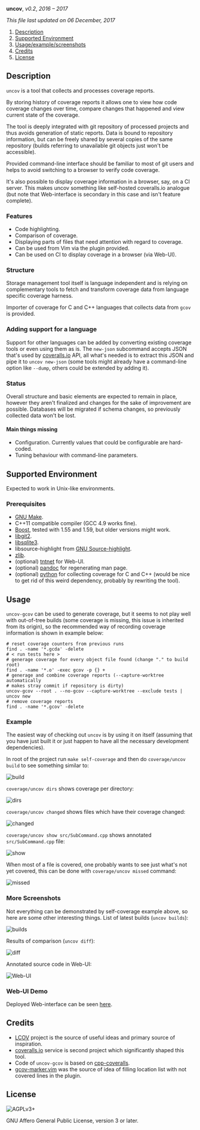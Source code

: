 **uncov**, _v0.2_, _2016 – 2017_

_This file last updated on 06 December, 2017_

1. [Description](#description)
2. [Supported Environment](#supported-environment)
3. [Usage/example/screenshots](#usage)
4. [Credits](#credits)
5. [License](#license)

## Description ##

`uncov` is a tool that collects and processes coverage reports.

By storing history of coverage reports it allows one to view how code coverage
changes over time, compare changes that happened and view current state of the
coverage.

The tool is deeply integrated with git repository of processed projects and thus
avoids generation of static reports.  Data is bound to repository information,
but can be freely shared by several copies of the same repository (builds
referring to unavailable git objects just won't be accessible).

Provided command-line interface should be familiar to most of git users and
helps to avoid switching to a browser to verify code coverage.

It's also possible to display coverage information in a browser, say, on a CI
server.  This makes uncov something like self-hosted coveralls.io analogue (but
note that Web-interface is secondary in this case and isn't feature complete).

### Features ###

* Code highlighting.
* Comparison of coverage.
* Displaying parts of files that need attention with regard to coverage.
* Can be used from Vim via the plugin provided.
* Can be used on CI to display coverage in a browser (via Web-UI).

### Structure ###

Storage management tool itself is language independent and is relying on
complementary tools to fetch and transform coverage data from language specific
coverage harness.

Importer of coverage for C and C++ languages that collects data from `gcov` is
provided.

### Adding support for a language ###

Support for other languages can be added by converting existing coverage tools
or even using them as is.  The `new-json` subcommand accepts JSON that's used by
[coveralls.io][coveralls] API, all what's needed is to extract this JSON and
pipe it to `uncov new-json` (some tools might already have a command-line option
like `--dump`, others could be extended by adding it).

### Status ###

Overall structure and basic elements are expected to remain in place, however
they aren't finalized and changes for the sake of improvement are possible.
Databases will be migrated if schema changes, so previously collected data won't
be lost.

#### Main things missing ####

 * Configuration.  Currently values that could be configurable are hard-coded.
 * Tuning behaviour with command-line parameters.

## Supported Environment ##

Expected to work in Unix-like environments.

### Prerequisites ###

* [GNU Make][make].
* C++11 compatible compiler (GCC 4.9 works fine).
* [Boost][boost], tested with 1.55 and 1.59, but older versions might work.
* [libgit2][libgit2].
* [libsqlite3][sqlite].
* libsource-highlight from [GNU Source-highlight][srchilite].
* [zlib][zlib].
* (optional) [tntnet][tntnet] for Web-UI.
* (optional) [pandoc][pandoc] for regenerating man page.
* (optional) [python][python] for collecting coverage for C and C++ (would be
  nice to get rid of this weird dependency, probably by rewriting the tool).

## Usage ##

`uncov-gcov` can be used to generate coverage, but it seems to not play well
with out-of-tree builds (some coverage is missing, this issue is inherited from
its origin), so the recommended way of recording coverage information is shown
in example below:

    # reset coverage counters from previous runs
    find . -name '*.gcda' -delete
    # < run tests here >
    # generage coverage for every object file found (change "." to build root)
    find . -name '*.o' -exec gcov -p {} +
    # generage and combine coverage reports (--capture-worktree automatically
    # makes stray commit if repository is dirty)
    uncov-gcov --root . --no-gcov --capture-worktree --exclude tests | uncov new
    # remove coverage reports
    find . -name '*.gcov' -delete

### Example ###

The easiest way of checking out `uncov` is by using it on itself (assuming that
you have just built it or just happen to have all the necessary development
dependencies).

In root of the project run `make self-coverage` and then do
`coverage/uncov build` to see something similar to:

![build](data/screenshots/example/build.png)

`coverage/uncov dirs` shows coverage per directory:

![dirs](data/screenshots/example/dirs.png)

`coverage/uncov changed` shows files which have their coverage changed:

![changed](data/screenshots/example/changed.png)

`coverage/uncov show src/SubCommand.cpp` shows annotated `src/SubCommand.cpp`
file:

![show](data/screenshots/example/show.png)

When most of a file is covered, one probably wants to see just what's not yet
covered, this can be done with `coverage/uncov missed` command:

![missed](data/screenshots/example/missed.png)

### More Screenshots ###

Not everything can be demonstrated by self-coverage example above, so here are
some other interesting things.  List of latest builds (`uncov builds`):

![builds](data/screenshots/builds.png)

Results of comparison (`uncov diff`):

![diff](data/screenshots/diff.png)

Annotated source code in Web-UI:

![Web-UI](data/screenshots/webui.png)

### Web-UI Demo ###

Deployed Web-interface can be seen [here](http://cov.vifm.info/).

## Credits ##

* [LCOV][lcov] project is the source of useful ideas and primary source of
  inspiration.
* [coveralls.io][coveralls] service is second project which significantly shaped
  this tool.
* Code of `uncov-gcov` is based on [cpp-coveralls][cpp-coveralls].
* [gcov-marker.vim][vim-gcov-marker] was the source of idea of filling location
  list with not covered lines in the plugin.

## License ##

![AGPLv3+](data/agplv3.png)

GNU Affero General Public License, version 3 or later.


[lcov]: http://ltp.sourceforge.net/coverage/lcov.php
[coveralls]: https://coveralls.io/
[cpp-coveralls]: https://github.com/eddyxu/cpp-coveralls
[make]: https://www.gnu.org/software/make/
[boost]: http://www.boost.org/
[libgit2]: https://libgit2.github.com/
[sqlite]: https://www.sqlite.org/
[srchilite]: https://www.gnu.org/software/src-highlite/
[zlib]: http://zlib.net/
[tntnet]: http://www.tntnet.org/
[pandoc]: http://pandoc.org/
[python]: https://www.python.org/
[vim-gcov-marker]: https://github.com/m42e/vim-gcov-marker
